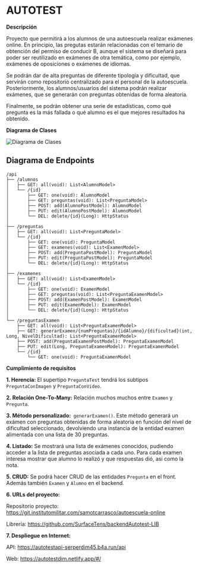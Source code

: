 # AUTOTEST

**Descripción**

Proyecto que permitirá a los alumnos de una autoescuela realizar exámenes online. En principio, las pregutas estarán relacionadas con el temario de obtención del permiso de conducir B, aunque el sistema se diseñará para poder ser reutilizado en exámenes de otra temática, como por ejemplo, exámenes de oposiciones o exámenes de idiomas.

Se podrán dar de alta preguntas de diferente tipología y dificultad, que servirán como repositorio centralizado para el personal de la autoescuela. 
Posteriormente, los alumnos/usuarios del sistema podrán realizar exámenes, que se generarán con preguntas obtenidas de forma aleatoria.

Finalmente, se podrán obtener una serie de estadísticas, como qué pregunta es la más fallada o qué alumno es el que mejores resultados ha obtenido.

**Diagrama de Clases**

![Diagrama de Clases](https://git.institutomilitar.com/samotcarrasco/autoescuela-online/-/wikis/img/AutotestClases.png)

## Diagrama de Endpoints
```
/api
├── /alumnos
│   ├── GET: all(void): List<AlumnoModel>
│   └── /{id}
│       ├── GET: one(void): AlumnoModel
│       ├── GET: preguntas(void): List<PreguntaModel>
│       ├── POST: add(AlumnoPostModel): AlumnoModel
│       ├── PUT: edit(AlumnoPostModel): AlumnoModel
│       └── DEL: delete/{id}(Long): HttpStatus
│
├── /preguntas
│   ├── GET: all(void): List<PreguntaModel>
│   └── /{id}
│       ├── GET: one(void): PreguntaModel
│       ├── GET: examenes(void): List<ExamenModel>
│       ├── POST: add(PreguntaPostModel): PreguntaModel
│       ├── PUT: edit(PreguntaPostModel): PreguntaModel
│       └── DEL: delete/{id}(Long): HttpStatus
│
├── /examenes
│   ├── GET: all(void): List<ExamenModel>
│   └── /{id}
│       ├── GET: one(void): ExamenModel
│       ├── GET: preguntas(void): List<PreguntaExamenModel>
│       ├── POST: add(ExamenPostModel): ExamenModel
│       ├── PUT: edit(ExamenModel): ExamenModel
│       └── DEL: delete/{id}(Long): HttpStatus
│
└── /preguntasExamen
    ├── GET: all(void): List<PreguntaExamenModel>
    ├── GET: generarExamen/{numPreguntas}/{idAlumno}/{dificultad}(int, Long, NivelDificultad): List<PreguntaExamenModel>
    ├── POST: add(PreguntaExamenPostModel): PreguntaExamenModel
    ├── PUT: edit(Long, PreguntaExamenModel): PreguntaExamenModel
    └── /{id}
        └── GET: one(void): PreguntaExamenModel

```

**Cumplimiento de requisitos**


**1. Herencia:** El supertipo `PreguntaTest` tendrá los subtipos `PreguntaConImagen` y `PreguntaConVideo`.

**2. Relación One-To-Many:** Relación muchos muchos entre `Examen` y `Pregunta`.

**3. Método personalizado:**` generarExamen()`. Este método generará un exámen con preguntas obtenidas de forma aleatoria en función del nivel de dificultad seleccionado, devolviendo una instancia de la entidad examen alimentada con una lista de 30 preguntas.

**4. Listado:** Se mostrará una lista de exámenes conocidos, pudiendo acceder a la lista de preguntas asociada a cada uno. Para cada examen interesa mostrar que alumno lo realizó y que respuestas dió, asi como la nota.

**5. CRUD:** Se podrá hacer CRUD de las entidades `Pregunta` en el front. Además también `Examen` y `Alumno` en el backend.

**6. URLs del proyecto:**

Repositorio proyecto: https://git.institutomilitar.com/samotcarrasco/autoescuela-online

Librería: https://github.com/SurfaceTens/backendAutotest-LIB


**7. Despliegue en Internet:**

API: https://autotestapi-serperdim45.b4a.run/api

Web: https://autotestdim.netlify.app/#/







